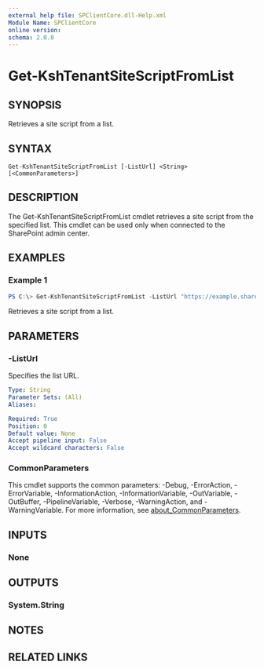 ```yaml
---
external help file: SPClientCore.dll-Help.xml
Module Name: SPClientCore
online version:
schema: 2.0.0
---
```


# Get-KshTenantSiteScriptFromList

## SYNOPSIS
Retrieves a site script from a list.

## SYNTAX

```
Get-KshTenantSiteScriptFromList [-ListUrl] <String> [<CommonParameters>]
```

## DESCRIPTION
The Get-KshTenantSiteScriptFromList cmdlet retrieves a site script from the specified list. This cmdlet can be used only when connected to the SharePoint admin center.

## EXAMPLES

### Example 1
```powershell
PS C:\> Get-KshTenantSiteScriptFromList -ListUrl "https://example.sharepoint.com/sites/japan/Lists/Announcements"
```

Retrieves a site script from a list.

## PARAMETERS

### -ListUrl
Specifies the list URL.

```yaml
Type: String
Parameter Sets: (All)
Aliases:

Required: True
Position: 0
Default value: None
Accept pipeline input: False
Accept wildcard characters: False
```

### CommonParameters
This cmdlet supports the common parameters: -Debug, -ErrorAction, -ErrorVariable, -InformationAction, -InformationVariable, -OutVariable, -OutBuffer, -PipelineVariable, -Verbose, -WarningAction, and -WarningVariable. For more information, see [about_CommonParameters](http://go.microsoft.com/fwlink/?LinkID=113216).

## INPUTS

### None

## OUTPUTS

### System.String

## NOTES

## RELATED LINKS
